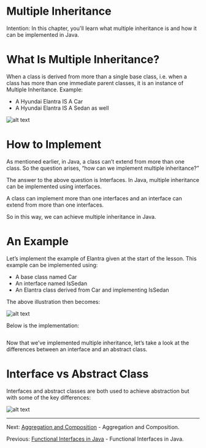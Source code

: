 # Multiple Inheritance

Intention: In this chapter, you'll learn what multiple inheritance is and how it can be implemented in Java.

# What Is Multiple Inheritance?

When a class is derived from more than a single base class, i.e. when a class has more than one immediate parent classes, 
it is an instance of Multiple Inheritance. Example:

- A Hyundai Elantra IS A Car
- A Hyundai Elantra IS A Sedan as well

![alt text](../../etc/oop/img.png "Img")

# How to Implement

As mentioned earlier, in Java, a class can’t extend from more than one class. So the question arises, 
“how can we implement multiple inheritance?”

The answer to the above question is Interfaces. In Java, multiple inheritance can be implemented using interfaces.

A class can implement more than one interfaces and an interface can extend from more than one interfaces.

So in this way, we can achieve multiple inheritance in Java.

# An Example

Let’s implement the example of Elantra given at the start of the lesson. This example can be implemented using:

- A base class named Car
- An interface named IsSedan
- An Elantra class derived from Car and implementing IsSedan

The above illustration then becomes:

![alt text](../../etc/oop/img.png "Img")

Below is the implementation:

```java

```

Now that we’ve implemented multiple inheritance, let’s take a look at the differences between an interface and an 
abstract class.

# Interface vs Abstract Class

Interfaces and abstract classes are both used to achieve abstraction but with some of the key differences:

![alt text](../../etc/oop/img.png "Img")

<hr>

Next: [Aggregation and Composition](chapter_29.md "Aggregation and Composition") - Aggregation and Composition.

Previous: [Functional Interfaces in Java](chapter_27.md "Functional Interfaces in Java") -
Functional Interfaces in Java.